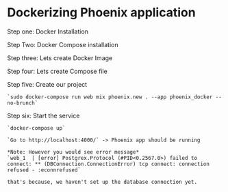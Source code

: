 # Dockerizing Phoenix application

Step one: Docker Installation

Step Two: Docker Compose installation

Step three: Lets create Docker Image

Step four: 	Lets create Compose file

Step five: Create our project

	`sudo docker-compose run web mix phoenix.new . --app phoenix_docker --no-brunch`

Step six: Start the service

	`docker-compose up`

	`Go to http://localhost:4000/` -> Phoenix app should be running 

	*Note: However you would see error message*
	`web_1  | [error] Postgrex.Protocol (#PID<0.2567.0>) failed to connect: ** (DBConnection.ConnectionError) tcp connect: connection refused - :econnrefused`

	that's because, we haven't set up the database connection yet.